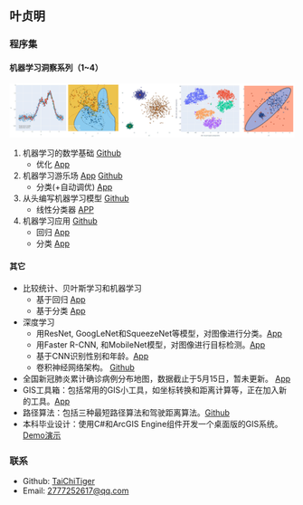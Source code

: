 ## 叶贞明
### 程序集
#### 机器学习洞察系列（1~4）
<kbd><img title="分类" src="https://github.com/TaiChiTiger/machine-learning-playground/blob/master/images/ml_tasks.jpg"></kbd><br/>

1. 机器学习的数学基础 [Github](https://github.com/TaiChiTiger/math-for-machine-learning---Machine-Learning-Insight-1)
    - 优化 [App](http://39.98.239.104:8502/)
2. 机器学习游乐场 [App](http://39.98.239.104:8503/) [Github](https://github.com/TaiChiTiger/machine-learning-playground---Machine-Learning-Insight-2)
    - 分类(+自动调优) [App](http://39.98.239.104:8504/)
3. 从头编写机器学习模型 [Github](https://github.com/TaiChiTiger/machine-learning-from-scratch---Machine-Learning-Insight-3)
    - 线性分类器 [APP](http://39.98.239.104:8505/)
4. 机器学习应用 [Github](https://github.com/TaiChiTiger/the-application-of-machine-learning---Machine-Learning-Insight-4)
    - 回归 [App](http://39.98.239.104:8506/)
    - 分类 [App](http://39.98.239.104:8507/)

#### 其它
- 比较统计、贝叶斯学习和机器学习
  - 基于回归 [App](http://39.98.239.104:8509/)
  - 基于分类 [App](http://39.98.239.104:8510/)
- 深度学习
  - 用ResNet, GoogLeNet和SqueezeNet等模型，对图像进行分类。[App](http://39.98.239.104:8511)
  - 用Faster R-CNN, 和MobileNet模型，对图像进行目标检测。[App](http://39.98.239.104:8512)
  - 基于CNN识别性别和年龄。[App](http://39.98.239.104:8513)
  - 卷积神经网络架构。 [Github](https://github.com/TaiChiTiger/cnn-architectures)
- 全国新冠肺炎累计确诊病例分布地图，数据截止于5月15日，暂未更新。 [App](http://39.98.239.104/)
- GIS工具箱：包括常用的GIS小工具，如坐标转换和距离计算等，正在加入新的工具。[App](http://39.98.239.104:8508/)
- 路径算法：包括三种最短路径算法和驾驶距离算法。[Github](https://github.com/TaiChiTiger/routing/tree/master)
- 本科毕业设计：使用C#和ArcGIS Engine组件开发一个桌面版的GIS系统。[Demo演示](https://v.qq.com/x/page/h0615ydvs8k.html)

### 联系
- Github: [TaiChiTiger](https://github.com/TaiChiTiger/)
- Email: 2777252617@qq.com
